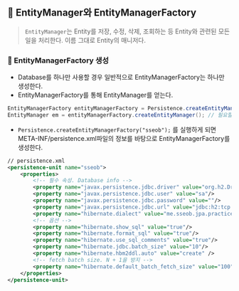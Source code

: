 ## 🥸 EntityManager와 EntityManagerFactory
> `EntityManager`는 Entity를 저장, 수정, 삭제, 조회하는 등 Entity와 관련된 모든 일을 처리한다. 이름 그대로 Entity의 매니저다.

### 👏 EntityManagerFactory 생성
- Database를 하나만 사용할 경우 일반적으로 EntityManagerFactory는 하나만 생성한다.
- EntityManagerFactory를 통해 EntityManager를 얻는다.
```java
EntityManagerFactory entityManagerFactory = Persistence.createEntityManagerFactory("sseob");
EntityManager em = entityManagerFactory.createEntityManager(); // 필요할 때마다 entity manager 생성하여 얻을 수 있다.
```

- `Persistence.createEntityManagerFactory("sseob");` 를 실행하게 되면 META-INF/persistence.xml파일의 정보를 바탕으로 EntityManagerFactory를 생성한다.
```xml
// persistence.xml
<persistence-unit name="sseob">
    <properties>
        <!-- 필수 속성. Database info -->
        <property name="javax.persistence.jdbc.driver" value="org.h2.Driver"/>
        <property name="javax.persistence.jdbc.user" value="sa"/>
        <property name="javax.persistence.jdbc.password" value=""/>
        <property name="javax.persistence.jdbc.url" value="jdbc:h2:tcp://localhost/~/shop"/>
        <property name="hibernate.dialect" value="me.sseob.jpa.practice.sql.jpql.MyH2Dialect"/>
        <!-- 옵션 -->
        <property name="hibernate.show_sql" value="true"/>
        <property name="hibernate.format_sql" value="true"/>
        <property name="hibernate.use_sql_comments" value="true"/>
        <property name="hibernate.jdbc.batch_size" value="10"/>
        <property name="hibernate.hbm2ddl.auto" value="create" />
        <!-- fetch batch size. N + 1을 방지 -->
        <property name="hibernate.default_batch_fetch_size" value="100"/>
    </properties>
</persistence-unit>
```

